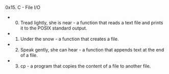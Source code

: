 0x15. C - File I/O

* 0. Tread lightly, she is near - a function that reads a text file and prints it to the POSIX standard output.
* 1. Under the snow - a function that creates a file.
* 2. Speak gently, she can hear - a function that appends text at the end of a file.
* 3. cp - a program that copies the content of a file to another file.
